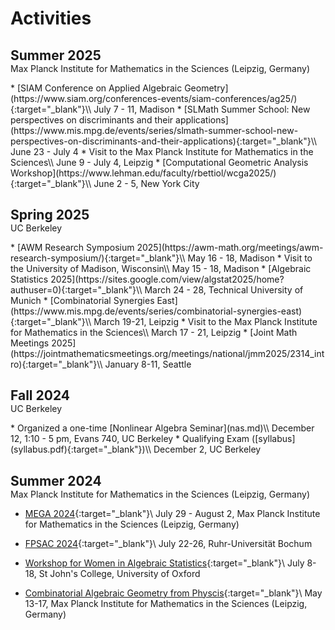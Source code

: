 # Activities


<h2 style="margin-bottom: 0;">Summer 2025</h2>
<p style="margin-top: 0;">Max Planck Institute for Mathematics in the Sciences (Leipzig, Germany)</p>
* [SIAM Conference on Applied Algebraic Geometry](https://www.siam.org/conferences-events/siam-conferences/ag25/){:target="_blank"}\\
July 7 - 11, Madison
* [SLMath Summer School: New perspectives on discriminants and their applications](https://www.mis.mpg.de/events/series/slmath-summer-school-new-perspectives-on-discriminants-and-their-applications){:target="_blank"}\\
June 23 - July 4
* Visit to the Max Planck Institute for Mathematics in the Sciences\\
June 9 - July 4, Leipzig
* [Computational Geometric Analysis Workshop](https://www.lehman.edu/faculty/rbettiol/wcga2025/){:target="_blank"}\\
June 2 - 5, New York City

<h2 style="margin-bottom: 0;">Spring 2025</h2>
<p style="margin-top: 0;"> UC Berkeley</p>
* [AWM Research Symposium 2025](https://awm-math.org/meetings/awm-research-symposium/){:target="_blank"}\\
May 16 - 18, Madison
* Visit to the University of Madison, Wisconsin\\
May 15 - 18, Madison
* [Algebraic Statistics 2025](https://sites.google.com/view/algstat2025/home?authuser=0){:target="_blank"}\\
March 24 - 28, Technical University of Munich
* [Combinatorial Synergies East](https://www.mis.mpg.de/events/series/combinatorial-synergies-east){:target="_blank"}\\
March 19-21, Leipzig
* Visit to the Max Planck Institute for Mathematics in the Sciences\\
March 17 - 21, Leipzig
* [Joint Math Meetings 2025](https://jointmathematicsmeetings.org/meetings/national/jmm2025/2314_intro){:target="_blank"}\\
January 8-11, Seattle

<h2 style="margin-bottom: 0;">Fall 2024</h2>
<p style="margin-top: 0;">UC Berkeley</p>
* Organized a one-time [Nonlinear Algebra Seminar](nas.md)\\
December 12, 1:10 - 5 pm, Evans 740, UC Berkeley
* Qualifying Exam ([syllabus](syllabus.pdf){:target="_blank"})\\
December 2, UC Berkeley

<h2 style="margin-bottom: 0;">Summer 2024</h2>
<p style="margin-top: 0;">Max Planck Institute for Mathematics in the Sciences (Leipzig, Germany)</p>

* [MEGA 2024](https://www.mis.mpg.de/events/series/mega-2024){:target="_blank"}\\
July 29 - August 2, Max Planck Institute for Mathematics in the Sciences (Leipzig, Germany)

* [FPSAC 2024](https://fpsac2024.rub.de){:target="_blank"}\\
July 22-26, Ruhr-Universität Bochum

* [Workshop for Women in Algebraic Statistics](https://sites.google.com/view/jane-ivy-coons/women-in-alg-stat?authuser=0){:target="_blank"}\\
July 8-18, St John's College, University of Oxford

* [Combinatorial Algebraic Geometry from Physcis](https://www.mis.mpg.de/events/series/combinatorial-algebraic-geometry-from-physics){:target="_blank"}\\
May 13-17, Max Planck Institute for Mathematics in the Sciences (Leipzig, Germany)


